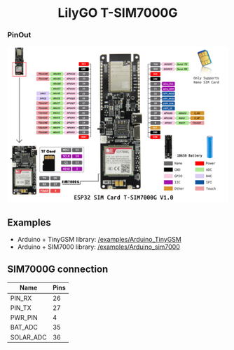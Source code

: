 <h1 align = "center">LilyGO T-SIM7000G </h1>


### PinOut

![](image/PINOUT.jpg)


## Examples
- Arduino + TinyGSM library: [/examples/Arduino_TinyGSM](/examples/Arduino_TinyGSM)
- Arduino + SIM7000 library: [/examples/Arduino_sim7000](/examples/Arduino_sim7000)



## SIM7000G connection
| Name      | Pins |
| --------- | ---- |
| PIN_RX    | 26   |
| PIN_TX    | 27   |
| PWR_PIN   | 4    |
| BAT_ADC   | 35   |
| SOLAR_ADC | 36   |




